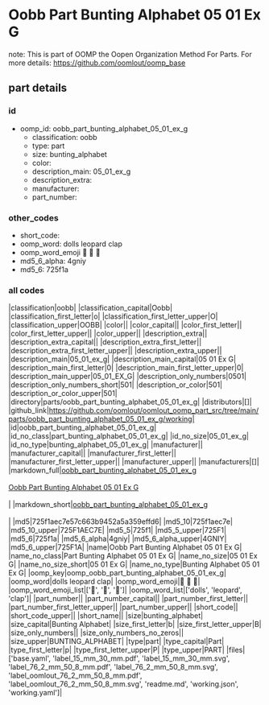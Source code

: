 # Oobb Part Bunting Alphabet 05 01 Ex G  

note: This is part of OOMP the Oopen Organization Method For Parts. For more details: https://github.com/oomlout/oomp_base

##  part details





### id
* oomp_id: oobb_part_bunting_alphabet_05_01_ex_g
  * classification: oobb
  * type: part
  * size: bunting_alphabet
  * color: 
  * description_main: 05_01_ex_g
  * description_extra: 
  * manufacturer: 
  * part_number: 

### other_codes
* short_code: 
* oomp_word: dolls leopard clap
* oomp_word_emoji :dolls: :leopard: :clap:
* md5_6_alpha: 4gniy
* md5_6: 725f1a

### all codes 
|classification|oobb|
|classification_capital|Oobb|
|classification_first_letter|o|
|classification_first_letter_upper|O|
|classification_upper|OOBB|
|color||
|color_capital||
|color_first_letter||
|color_first_letter_upper||
|color_upper||
|description_extra||
|description_extra_capital||
|description_extra_first_letter||
|description_extra_first_letter_upper||
|description_extra_upper||
|description_main|05_01_ex_g|
|description_main_capital|05 01 Ex G|
|description_main_first_letter|0|
|description_main_first_letter_upper|0|
|description_main_upper|05_01_EX_G|
|description_only_numbers|0501|
|description_only_numbers_short|501|
|description_or_color|501|
|description_or_color_upper|501|
|directory|parts/oobb_part_bunting_alphabet_05_01_ex_g|
|distributors|[]|
|github_link|https://github.com/oomlout/oomlout_oomp_part_src/tree/main/parts/oobb_part_bunting_alphabet_05_01_ex_g/working|
|id|oobb_part_bunting_alphabet_05_01_ex_g|
|id_no_class|part_bunting_alphabet_05_01_ex_g|
|id_no_size|05_01_ex_g|
|id_no_type|bunting_alphabet_05_01_ex_g|
|manufacturer||
|manufacturer_capital||
|manufacturer_first_letter||
|manufacturer_first_letter_upper||
|manufacturer_upper||
|manufacturers|[]|
|markdown_full|[oobb_part_bunting_alphabet_05_01_ex_g](https://github.com/oomlout/oomlout_oomp_part_src/tree/main/parts/oobb_part_bunting_alphabet_05_01_ex_g/working)<br>[](https://github.com/oomlout/oomlout_oomp_part_src/tree/main/parts/oobb_part_bunting_alphabet_05_01_ex_g/working)<br>[Oobb Part Bunting Alphabet 05 01 Ex G](https://github.com/oomlout/oomlout_oomp_part_src/tree/main/parts/oobb_part_bunting_alphabet_05_01_ex_g/working)<br><br>|
|markdown_short|[oobb_part_bunting_alphabet_05_01_ex_g](https://github.com/oomlout/oomlout_oomp_part_src/tree/main/parts/oobb_part_bunting_alphabet_05_01_ex_g/working)<br><br>|
|md5|725f1aec7e57c663b9452a5a359effd6|
|md5_10|725f1aec7e|
|md5_10_upper|725F1AEC7E|
|md5_5|725f1|
|md5_5_upper|725F1|
|md5_6|725f1a|
|md5_6_alpha|4gniy|
|md5_6_alpha_upper|4GNIY|
|md5_6_upper|725F1A|
|name|Oobb Part Bunting Alphabet 05 01 Ex G|
|name_no_class|Part Bunting Alphabet 05 01 Ex G|
|name_no_size|05 01 Ex G|
|name_no_size_short|05 01 Ex G|
|name_no_type|Bunting Alphabet 05 01 Ex G|
|oomp_key|oomp_oobb_part_bunting_alphabet_05_01_ex_g|
|oomp_word|dolls leopard clap|
|oomp_word_emoji|:dolls: :leopard: :clap:|
|oomp_word_emoji_list|[':dolls:', ':leopard:', ':clap:']|
|oomp_word_list|['dolls', 'leopard', 'clap']|
|part_number||
|part_number_capital||
|part_number_first_letter||
|part_number_first_letter_upper||
|part_number_upper||
|short_code||
|short_code_upper||
|short_name||
|size|bunting_alphabet|
|size_capital|Bunting Alphabet|
|size_first_letter|b|
|size_first_letter_upper|B|
|size_only_numbers||
|size_only_numbers_no_zeros||
|size_upper|BUNTING_ALPHABET|
|type|part|
|type_capital|Part|
|type_first_letter|p|
|type_first_letter_upper|P|
|type_upper|PART|
|files|['base.yaml', 'label_15_mm_30_mm.pdf', 'label_15_mm_30_mm.svg', 'label_76_2_mm_50_8_mm.pdf', 'label_76_2_mm_50_8_mm.svg', 'label_oomlout_76_2_mm_50_8_mm.pdf', 'label_oomlout_76_2_mm_50_8_mm.svg', 'readme.md', 'working.json', 'working.yaml']|
